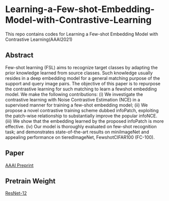 # Learning-a-Few-shot-Embedding-Model-with-Contrastive-Learning
This repo contains codes for Learning a Few-shot Embedding Model with Contrastive Learning(AAAI2021)

## Abstract
Few-shot learning (FSL) aims to recognize target classes by
adapting the prior knowledge learned from source classes.
Such knowledge usually resides in a deep embedding model
for a general matching purpose of the support and query
image pairs. The objective of this paper is to repurpose
the contrastive learning for such matching to learn a fewshot embedding model. We make the following contributions: (i) We investigate the contrastive learning with Noise
Contrastive Estimation (NCE) in a supervised manner for
training a few-shot embedding model; (ii) We propose a
novel contrastive training scheme dubbed infoPatch, exploiting the patch-wise relationship to substantially improve
the popular infoNCE. (iii) We show that the embedding
learned by the proposed infoPatch is more effective. (iv) Our
model is thoroughly evaluated on few-shot recognition task;
and demonstrates state-of-the-art results on miniImageNet
and appealing performance on tieredImageNet, FewshotCIFAR100 (FC-100). 

## Paper 
[AAAI Preprint](https://www.aaai.org/AAAI21Papers/AAAI-2249.LiuC.pdf)

## Pretrain Weight
[ResNet-12](https://drive.google.com/drive/folders/1k7bJrBMucPWB3FVeXq0ay1xQOVTJAHFv?usp=sharing)


